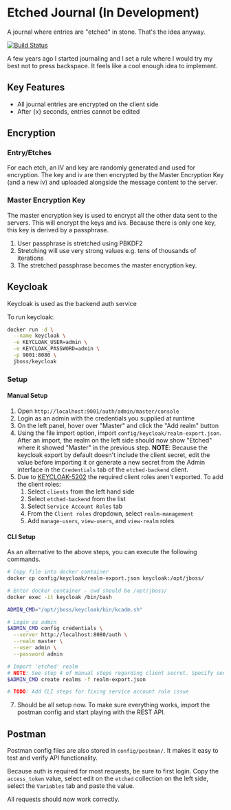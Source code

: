 # Etched Journal (In Development)
A journal where entries are "etched" in stone. That's the idea anyway.

[![Build Status](https://travis-ci.org/yaseen95/subjecthub.svg?branch=master)](https://travis-ci.org/yaseen95/subjecthub)

A few years ago I started journaling and I set a rule where I would try my best not to press
backspace. It feels like a cool enough idea to implement.

## Key Features
* All journal entries are encrypted on the client side
* After {x} seconds, entries cannot be edited

## Encryption
### Entry/Etches
For each etch, an IV and key are randomly generated and used for encryption. The key and iv are 
then encrypted by the Master Encryption Key (and a new iv) and uploaded alongside the message 
content to the server.

### Master Encryption Key
The master encryption key is used to encrypt all the other data sent to the servers. This will
encrypt the keys and ivs. Because there is only one key, this key is derived by a passphrase.

1. User passphrase is stretched using PBKDF2
2. Stretching will use very strong values e.g. tens of thousands of iterations
3. The stretched passphrase becomes the master encryption key.


## Keycloak
Keycloak is used as the backend auth service

To run keycloak:
```bash
docker run -d \
  --name keycloak \
  -e KEYCLOAK_USER=admin \
  -e KEYCLOAK_PASSWORD=admin \
  -p 9001:8080 \
  jboss/keycloak 
```
### Setup
#### Manual Setup
1. Open `http://localhost:9001/auth/admin/master/console`
2. Login as an admin with the credentials you supplied at runtime
3. On the left panel, hover over "Master" and click the "Add realm" button
4. Using the file import option, import `config/keycloak/realm-export.json`. After an import, the
realm on the left side should now show "Etched" where it showed "Master" in the previous step.
**NOTE**: Because the keycloak export by default doesn't include the client secret, edit the value
before importing it or generate a new secret from the Admin interface in the `Credentials` tab of
the `etched-backend` client.
5. Due to [KEYCLOAK-5202](https://issues.jboss.org/browse/KEYCLOAK-5202) the required client roles
aren't exported. To add the client roles:   
   1. Select `clients` from the left hand side
   2. Select `etched-backend` from the list
   3. Select `Service Account Roles` tab
   4. From the `Client roles` dropdown, select `realm-management`
   5. Add `manage-users`, `view-users`, and `view-realm` roles

#### CLI Setup
As an alternative to the above steps, you can execute the following commands.
```bash
# Copy file into docker container
docker cp config/keycloak/realm-export.json keycloak:/opt/jboss/

# Enter docker container - cwd should be /opt/jboss/
docker exec -it keycloak /bin/bash

ADMIN_CMD="/opt/jboss/keycloak/bin/kcadm.sh"

# Login as admin
$ADMIN_CMD config credentials \
  --server http://localhost:8080/auth \
  --realm master \
  --user admin \
  --password admin

# Import 'etched' realm
# NOTE: See step 4 of manual steps regarding client secret. Specify secret in file or generate new. 
$ADMIN_CMD create realms -f realm-export.json

# TODO: Add CLI steps for fixing service account role issue
```
7. Should be all setup now. To make sure everything works, import the postman config and start
playing with the REST API.

## Postman
Postman config files are also stored in `config/postman/`. It makes it easy to test and verify API
functionality.

Because auth is required for most requests, be sure to first login. Copy the `access_token` value, 
select edit on the `etched` collection on the left side, select the `Variables` tab and paste the
value.

All requests should now work correctly.
